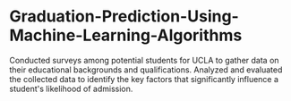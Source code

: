 # Graduation-Prediction-Using-Machine-Learning-Algorithms
Conducted surveys among potential students for UCLA to gather data on their educational backgrounds and qualifications. 
Analyzed and evaluated the collected data to identify the key factors that significantly influence a student's likelihood of admission.
